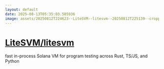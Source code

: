 ```yaml
---
layout: default
date: 2025-08-13T05:35:03.585936
image: assets/20250812T224623--LiteSVM--litesvm--20250812T225139--cropped.png
---
```


# [LiteSVM/litesvm](https://github.com/LiteSVM/litesvm)

fast in-process Solana VM for program testing across Rust, TS/JS, and Python
